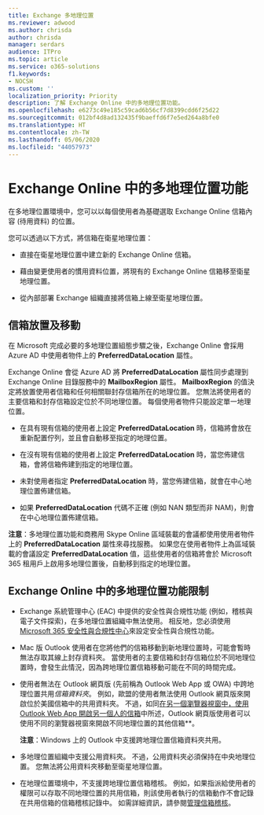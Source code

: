 ```yaml
---
title: Exchange 多地理位置
ms.reviewer: adwood
ms.author: chrisda
author: chrisda
manager: serdars
audience: ITPro
ms.topic: article
ms.service: o365-solutions
f1.keywords:
- NOCSH
ms.custom: ''
localization_priority: Priority
description: 了解 Exchange Online 中的多地理位置功能。
ms.openlocfilehash: e6273c49e185c59cad6b56cf7d8399cdd6f25d22
ms.sourcegitcommit: 012bf4d8ad132435f9baeffd6f7e5ed264a8bfe0
ms.translationtype: HT
ms.contentlocale: zh-TW
ms.lasthandoff: 05/06/2020
ms.locfileid: "44057973"
---
```

# <a name="multi-geo-capabilities-in-exchange-online"></a>Exchange Online 中的多地理位置功能

在多地理位置環境中，您可以以每個使用者為基礎選取 Exchange Online 信箱內容 (待用資料) 的位置。

您可以透過以下方式，將信箱在衛星地理位置：

- 直接在衛星地理位置中建立新的 Exchange Online 信箱。

- 藉由變更使用者的慣用資料位置，將現有的 Exchange Online 信箱移至衛星地理位置。

- 從內部部署 Exchange 組織直接將信箱上線至衛星地理位置。

## <a name="mailbox-placement-and-moves"></a>信箱放置及移動

在 Microsoft 完成必要的多地理位置組態步驟之後，Exchange Online 會採用 Azure AD 中使用者物件上的 **PreferredDataLocation** 屬性。

Exchange Online 會從 Azure AD 將 **PreferredDataLocation** 屬性同步處理到 Exchange Online 目錄服務中的 **MailboxRegion** 屬性。 **MailboxRegion** 的值決定將放置使用者信箱和任何相關聯封存信箱所在的地理位置。 您無法將使用者的主要信箱和封存信箱設定位於不同地理位置。 每個使用者物件只能設定單一地理位置。

- 在具有現有信箱的使用者上設定 **PreferredDataLocation** 時，信箱將會放在重新配置佇列，並且會自動移至指定的地理位置。

- 在沒有現有信箱的使用者上設定 **PreferredDataLocation** 時，當您佈建信箱，會將信箱佈建到指定的地理位置。

- 未對使用者指定 **PreferredDataLocation** 時，當您佈建信箱，就會在中心地理位置佈建信箱。

- 如果 **PreferredDataLocation** 代碼不正確 (例如 NAN 類型而非 NAM)，則會在中心地理位置佈建信箱。

**注意**：多地理位置功能和商務用 Skype Online 區域裝載的會議都使用使用者物件上的 **PreferredDataLocation** 屬性來尋找服務。 如果您在使用者物件上為區域裝載的會議設定 **PreferredDataLocation** 值，這些使用者的信箱將會於 Microsoft 365 租用戶上啟用多地理位置後，自動移到指定的地理位置。

## <a name="feature-limitations-for-multi-geo-in-exchange-online"></a>Exchange Online 中的多地理位置功能限制

- Exchange 系統管理中心 (EAC) 中提供的安全性與合規性功能 (例如，稽核與電子文件探索)，在多地理位置組織中無法使用。 相反地，您必須使用 [Microsoft 365 安全性與合規性中心](https://support.office.com/article/7e696a40-b86b-4a20-afcc-559218b7b1b8)來設定安全性與合規性功能。

- Mac 版 Outlook 使用者在您將他們的信箱移動到新地理位置時，可能會暫時無法存取其線上封存資料夾。 當使用者的主要信箱和封存信箱位於不同地理位置時，會發生此情況，因為跨地理位置信箱移動可能在不同的時間完成。

- 使用者無法在 Outlook 網頁版 (先前稱為 Outlook Web App 或 OWA) 中跨地理位置共用*信箱資料夾*。 例如，歐盟的使用者無法使用 Outlook 網頁版來開啟位於美國信箱中的共用資料夾。 不過，如同[在另一個瀏覽器視窗中，使用 Outlook Web App 開啟另一個人的信箱](https://support.office.com/article/A909AD30-E413-40B5-A487-0EA70B763081#__toc372210362)中所述，Outlook 網頁版使用者可以使用不同的瀏覽器視窗來開啟不同地理位置的其他信箱**。

  **注意**：Windows 上的 Outlook 中支援跨地理位置信箱資料夾共用。

- 多地理位置組織中支援公用資料夾。 不過，公用資料夾必須保持在中央地理位置。 您無法將公用資料夾移動至衛星地理位置。

- 在地理位置環境中，不支援跨地理位置信箱稽核。 例如，如果指派給使用者的權限可以存取不同地理位置的共用信箱，則該使用者執行的信箱動作不會記錄在共用信箱的信箱稽核記錄中。 如需詳細資訊，請參閱[管理信箱稽核](https://docs.microsoft.com/microsoft-365/compliance/enable-mailbox-auditing?view=o365-worldwide)。
